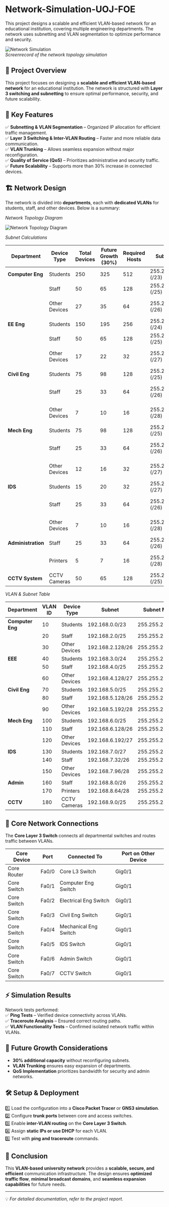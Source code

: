# Network-Simulation-UOJ-FOE
This project designs a scalable and efficient VLAN-based network for an educational institution, covering multiple engineering departments. The network uses subnetting and VLAN segmentation to optimize performance and security.

![Network Simulation](./simulation.gif)  
*Screenrecord of the network topology simulation*  

## 📌 Project Overview  
This project focuses on designing a **scalable and efficient VLAN-based network** for an educational institution. The network is structured with **Layer 3 switching and subnetting** to ensure optimal performance, security, and future scalability.  

## 📁 Key Features  
✅ **Subnetting & VLAN Segmentation** – Organized IP allocation for efficient traffic management.  
✅ **Layer 3 Switching & Inter-VLAN Routing** – Faster and more reliable data communication.  
✅ **VLAN Trunking** – Allows seamless expansion without major reconfiguration.  
✅ **Quality of Service (QoS)** – Prioritizes administrative and security traffic.  
✅ **Future Scalability** – Supports more than 30% increase in connected devices.  

## 🏗️ Network Design  
The network is divided into **departments**, each with **dedicated VLANs** for students, staff, and other devices. Below is a summary:  

*Network Topology Diagram*

![Network Topology Diagram](./EFacNetTopologyDiagram.png)  

*Subnet Calculations*  

| Department      | Device Type     | Total Devices | Future Growth (30%) | Required Hosts | Subnet Mask              | Network Address  | Usable IP Range                  | Broadcast Address  |
|---------------|----------------|--------------|--------------------|---------------|------------------------|-----------------|--------------------------------|-----------------|
| **Computer Eng** | Students       | 250          | 325                | 512           | 255.255.254.0 (/23)     | 192.168.0.0     | 192.168.0.1 - 192.168.1.254    | 192.168.1.255   |
|               | Staff           | 50           | 65                 | 128           | 255.255.255.128 (/25)   | 192.168.2.0     | 192.168.2.1 - 192.168.2.126    | 192.168.2.127   |
|               | Other Devices   | 27           | 35                 | 64            | 255.255.255.192 (/26)   | 192.168.2.128   | 192.168.2.129 - 192.168.2.190  | 192.168.2.191   |
| **EE Eng**     | Students       | 150          | 195                | 256           | 255.255.255.0 (/24)     | 192.168.3.0     | 192.168.3.1 - 192.168.3.254    | 192.168.3.255   |
|               | Staff           | 50           | 65                 | 128           | 255.255.255.128 (/25)   | 192.168.4.0     | 192.168.4.1 - 192.168.4.126    | 192.168.4.127   |
|               | Other Devices   | 17           | 22                 | 32            | 255.255.255.224 (/27)   | 192.168.4.128   | 192.168.4.129 - 192.168.4.158  | 192.168.4.159   |
| **Civil Eng**  | Students       | 75           | 98                 | 128           | 255.255.255.128 (/25)   | 192.168.5.0     | 192.168.5.1 - 192.168.5.126    | 192.168.5.127   |
|               | Staff           | 25           | 33                 | 64            | 255.255.255.192 (/26)   | 192.168.5.128   | 192.168.5.129 - 192.168.5.190  | 192.168.5.191   |
|               | Other Devices   | 7            | 10                 | 16            | 255.255.255.240 (/28)   | 192.168.5.192   | 192.168.5.193 - 192.168.5.206  | 192.168.5.207   |
| **Mech Eng**   | Students       | 75           | 98                 | 128           | 255.255.255.128 (/25)   | 192.168.6.0     | 192.168.6.1 - 192.168.6.126    | 192.168.6.127   |
|               | Staff           | 25           | 33                 | 64            | 255.255.255.192 (/26)   | 192.168.6.128   | 192.168.6.129 - 192.168.6.190  | 192.168.6.191   |
|               | Other Devices   | 12           | 16                 | 32            | 255.255.255.224 (/27)   | 192.168.6.192   | 192.168.6.193 - 192.168.6.222  | 192.168.6.223   |
| **IDS**        | Students       | 15           | 20                 | 32            | 255.255.255.224 (/27)   | 192.168.7.0     | 192.168.7.1 - 192.168.7.30     | 192.168.7.31    |
|               | Staff           | 25           | 33                 | 64            | 255.255.255.192 (/26)   | 192.168.7.32    | 192.168.7.33 - 192.168.7.94    | 192.168.7.95    |
|               | Other Devices   | 7            | 10                 | 16            | 255.255.255.240 (/28)   | 192.168.7.96    | 192.168.7.97 - 192.168.7.110   | 192.168.7.111   |
| **Administration** | Staff       | 25           | 33                 | 64            | 255.255.255.192 (/26)   | 192.168.8.0     | 192.168.8.1 - 192.168.8.62     | 192.168.8.63    |
|               | Printers        | 5            | 7                  | 16            | 255.255.255.240 (/28)   | 192.168.8.64    | 192.168.8.65 - 192.168.8.78    | 192.168.8.79    |
| **CCTV System** | CCTV Cameras  | 50           | 65                 | 128           | 255.255.255.128 (/25)   | 192.168.9.0     | 192.168.9.1 - 192.168.9.126    | 192.168.9.127   |

*VLAN & Subnet Table*  

| Department      | VLAN ID | Device Type     | Subnet               | Subnet Mask            | Network Address  |
|---------------|--------|----------------|--------------------|----------------------|-----------------|
| **Computer Eng** | 10     | Students       | 192.168.0.0/23     | 255.255.254.0        | 192.168.0.0     |
|               | 20     | Staff           | 192.168.2.0/25     | 255.255.255.128      | 192.168.2.0     |
|               | 30     | Other Devices   | 192.168.2.128/26   | 255.255.255.192      | 192.168.2.128   |
| **EEE**        | 40     | Students       | 192.168.3.0/24     | 255.255.255.0        | 192.168.3.0     |
|               | 50     | Staff           | 192.168.4.0/25     | 255.255.255.128      | 192.168.4.0     |
|               | 60     | Other Devices   | 192.168.4.128/27   | 255.255.255.224      | 192.168.4.128   |
| **Civil Eng**  | 70     | Students       | 192.168.5.0/25     | 255.255.255.128      | 192.168.5.0     |
|               | 80     | Staff           | 192.168.5.128/26   | 255.255.255.192      | 192.168.5.128   |
|               | 90     | Other Devices   | 192.168.5.192/28   | 255.255.255.240      | 192.168.5.192   |
| **Mech Eng**   | 100    | Students       | 192.168.6.0/25     | 255.255.255.128      | 192.168.6.0     |
|               | 110    | Staff           | 192.168.6.128/26   | 255.255.255.192      | 192.168.6.128   |
|               | 120    | Other Devices   | 192.168.6.192/27   | 255.255.255.224      | 192.168.6.192   |
| **IDS**        | 130    | Students       | 192.168.7.0/27     | 255.255.255.224      | 192.168.7.0     |
|               | 140    | Staff           | 192.168.7.32/26    | 255.255.255.192      | 192.168.7.32    |
|               | 150    | Other Devices   | 192.168.7.96/28    | 255.255.255.240      | 192.168.7.96    |
| **Admin**      | 160    | Staff           | 192.168.8.0/26     | 255.255.255.192      | 192.168.8.0     |
|               | 170    | Printers        | 192.168.8.64/28    | 255.255.255.240      | 192.168.8.64    |
| **CCTV**       | 180    | CCTV Cameras    | 192.168.9.0/25     | 255.255.255.128      | 192.168.9.0     |


## 🔗 Core Network Connections  
The **Core Layer 3 Switch** connects all departmental switches and routes traffic between VLANs.  

| Core Device | Port  | Connected To            | Port on Other Device |
|------------|------|------------------------|--------------------|
| Core Router | Fa0/0 | Core L3 Switch         | Gig0/1            |
| Core Switch | Fa0/1 | Computer Eng Switch   | Gig0/1            |
| Core Switch | Fa0/2 | Electrical Eng Switch | Gig0/1            |
| Core Switch | Fa0/3 | Civil Eng Switch      | Gig0/1            |
| Core Switch | Fa0/4 | Mechanical Eng Switch | Gig0/1            |
| Core Switch | Fa0/5 | IDS Switch            | Gig0/1            |
| Core Switch | Fa0/6 | Admin Switch          | Gig0/1            |
| Core Switch | Fa0/7 | CCTV Switch           | Gig0/1            |

## ⚡ Simulation Results  
Network tests performed:  
✅ **Ping Tests** – Verified device connectivity across VLANs.  
✅ **Traceroute Analysis** – Ensured correct routing paths.  
✅ **VLAN Functionality Tests** – Confirmed isolated network traffic within VLANs.  

## 🚀 Future Growth Considerations  
- **30% additional capacity** without reconfiguring subnets.  
- **VLAN Trunking** ensures easy expansion of departments.  
- **QoS Implementation** prioritizes bandwidth for security and admin networks.  

## 🛠️ Setup & Deployment  
1️⃣ Load the configuration into a **Cisco Packet Tracer** or **GNS3 simulation**.  
2️⃣ Configure **trunk ports** between core and access switches.  
3️⃣ Enable **inter-VLAN routing** on the **Core Layer 3 Switch**.  
4️⃣ Assign **static IPs or use DHCP** for each VLAN.  
5️⃣ Test with **ping and traceroute** commands.  

## 📜 Conclusion  
This **VLAN-based university network** provides a **scalable, secure, and efficient** communication infrastructure. The design ensures **optimized traffic flow**, **minimal broadcast domains**, and **seamless expansion capabilities** for future needs.  

---

💡 *For detailed documentation, refer to the project report.*  
